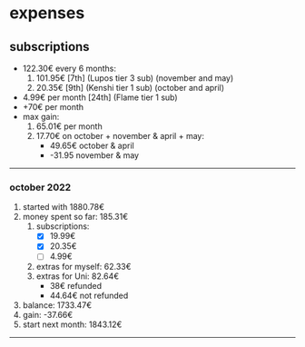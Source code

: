 
# expenses

## subscriptions

- 122.30€ every 6 months:
    1. 101.95€ [7th] (Lupos tier 3 sub) (november and may)
    2. 20.35€ [9th] (Kenshi tier 1 sub) (october and april)
- 4.99€ per month [24th] (Flame tier 1 sub)
- +70€ per month
- max gain:
    1. 65.01€ per month
    2. 17.70€ on october + november & april + may:
        - 49.65€ october & april
        - -31.95 november & may

---

### october 2022

1. started with 1880.78€
2. money spent so far: 185.31€
    1. subscriptions:
        - [x] 19.99€
        - [x] 20.35€
        - [ ] 4.99€
    2. extras for myself: 62.33€
    3. extras for Uni: 82.64€
        - 38€ refunded
        - 44.64€ not refunded
3. balance: 1733.47€
4. gain: -37.66€
5. start next month: 1843.12€

---
